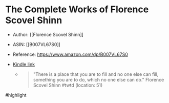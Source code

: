 # The Complete Works of Florence Scovel Shinn

* Author: [[Florence Scovel Shinn]]
* ASIN: [[B007VL67S0]]
* Reference: https://www.amazon.com/dp/B007VL67S0
* [Kindle link](kindle://book?action=open&asin=B007VL67S0)


  - > "There is a place that you are to fill and no one else can fill, something you are to do, which no one else can do." Florence Scovel Shinn #twtd (location: 51)


#highlight
